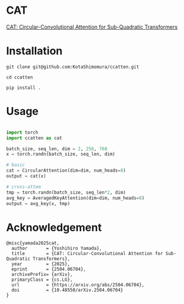 # CAT
[CAT: Circular-Convolutional Attention for Sub-Quadratic Transformers](https://arxiv.org/abs/2504.06704)

# Installation
```
git clone git@github.com:KotaShimomura/ccatten.git

cd ccatten

pip install .
```

# Usage
```python

import torch
import ccatten as cat

batch_size, seq_len, dim = 2, 256, 768
x = torch.randn(batch_size, seq_len, dim)

# basic
cat = CircularAttention(dim=dim, num_heads=8)
output = cat(x)

# cross-attem
tmp = torch.randn(batch_size, seq_len*2, dim)
avg_key = AveragedKeyAttention(dim=dim, num_heads=8)
output = avg_key(x, tmp)

```

# Acknowledgement
```
@misc{yamada2025cat,
  author       = {Yoshihiro Yamada},
  title        = {CAT: Circular-Convolutional Attention for Sub-Quadratic Transformers},
  year         = {2025},
  eprint       = {2504.06704},
  archivePrefix= {arXiv},
  primaryClass = {cs.LG},
  url          = {https://arxiv.org/abs/2504.06704},
  doi          = {10.48550/arXiv.2504.06704}
}
```